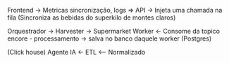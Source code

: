 Frontend -> Metricas sincronização, logs => API -> Injeta uma chamada na fila (Sincroniza as bebidas do superkilo de montes claros)

Orquestrador -> Harvester -> Supermarket Worker
<- Consome da topico encore - processamento -> salva no banco daquele worker (Postgres)

(Click house) Agente IA <- ETL <-- Normalizado
